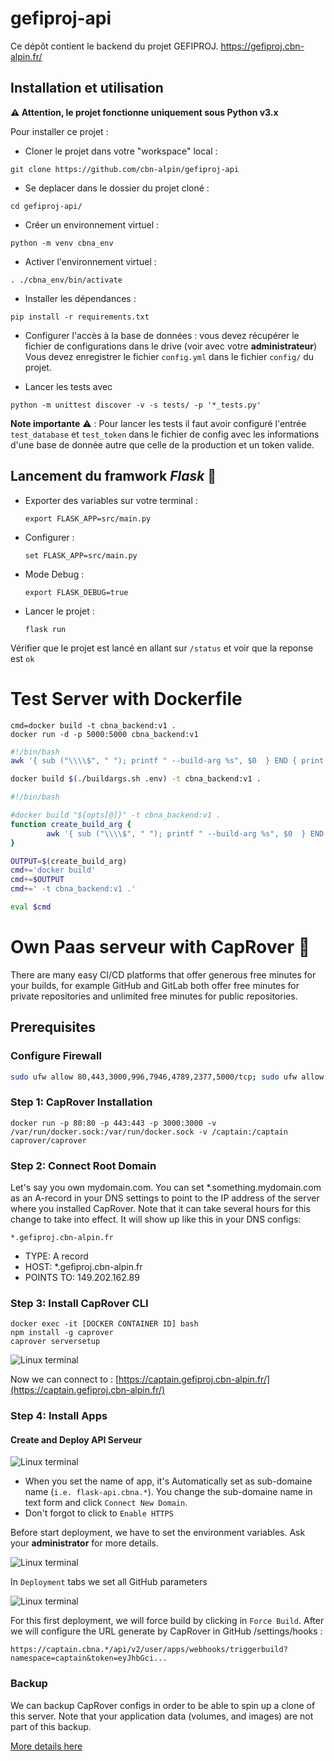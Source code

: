 # gefiproj-api
Ce dépôt contient le backend du projet GEFIPROJ. https://gefiproj.cbn-alpin.fr/

## Installation et utilisation
**⚠️ Attention, le projet fonctionne uniquement sous Python v3.x**
 
Pour installer ce projet :
- Cloner le projet dans votre "workspace" local :

```shell
git clone https://github.com/cbn-alpin/gefiproj-api
```

- Se deplacer dans le dossier du projet cloné : 

```shell
cd gefiproj-api/
```

- Créer un environnement virtuel : 
```shell
python -m venv cbna_env
```

- Activer l'environnement virtuel : 
```shell
. ./cbna_env/bin/activate
```

- Installer les dépendances : 
```shell
pip install -r requirements.txt
```

- Configurer l'accès à la base de données : vous devez récupérer le fichier de configurations dans le drive (voir avec votre **administrateur**)
Vous devez enregistrer le fichier `config.yml` dans le fichier `config/` du projet.

- Lancer les tests avec 
```shell
python -m unittest discover -v -s tests/ -p '*_tests.py'
```

**Note importante** ⚠️ ️: Pour lancer les tests il faut avoir configuré l'entrée `test_database` et `test_token` dans le fichier de config 
avec les informations d'une base de donnée autre que celle de la production et un token valide.
 
## Lancement du framwork *Flask* 🚀
- Exporter des variables sur votre terminal : 
    ```shell
    export FLASK_APP=src/main.py
    ```

- Configurer : 
    ```shell
    set FLASK_APP=src/main.py
    ```

- Mode Debug : 
    ```shell
    export FLASK_DEBUG=true
    ```

- Lancer le projet : 
    ```shell
    flask run
    ```

Vérifier que le projet est lancé en allant sur  `/status` et voir que la reponse est `ok`

#  Test Server with Dockerfile
```
cmd=docker build -t cbna_backend:v1 .
docker run -d -p 5000:5000 cbna_backend:v1
```

```bash
#!/bin/bash
awk '{ sub ("\\\\$", " "); printf " --build-arg %s", $0  } END { print ""  }' $@

docker build $(./buildargs.sh .env) -t cbna_backend:v1 .
````


```bash
#!/bin/bash

#docker build "${opts[@]}" -t cbna_backend:v1 .
function create_build_arg {
        awk '{ sub ("\\\\$", " "); printf " --build-arg %s", $0  } END { print ""  }' $@ < .env
}

OUTPUT=$(create_build_arg)
cmd+='docker build'
cmd+=$OUTPUT
cmd+=' -t cbna_backend:v1 .'

eval $cmd
```

# Own Paas serveur with CapRover  🚀
There are many easy CI/CD platforms that offer generous free minutes for your builds, for example GitHub and GitLab both offer free minutes for private repositories and unlimited free minutes for public repositories.
## Prerequisites
    
### Configure Firewall

```bash
sudo ufw allow 80,443,3000,996,7946,4789,2377,5000/tcp; sudo ufw allow 7946,4789,2377/udp;
```

### Step 1: CapRover Installation
```
docker run -p 80:80 -p 443:443 -p 3000:3000 -v /var/run/docker.sock:/var/run/docker.sock -v /captain:/captain caprover/caprover
```

### Step 2: Connect Root Domain

Let's say you own mydomain.com. You can set *.something.mydomain.com as an A-record in your DNS settings to point to the IP address of the server where you installed CapRover. Note that it can take several hours for this change to take into effect. It will show up like this in your DNS configs:

```
*.gefiproj.cbn-alpin.fr
```

- TYPE: A record
- HOST: *.gefiproj.cbn-alpin.fr
- POINTS TO: 149.202.162.89

### Step 3: Install CapRover CLI

```
docker exec -it [DOCKER CONTAINER ID] bash
npm install -g caprover
caprover serversetup
```

![Linux terminal](resources/img/1.png)

Now we can connect to : [https://captain.gefiproj.cbn-alpin.fr/](https://captain.gefiproj.cbn-alpin.fr/)


### Step 4: Install Apps

####  Create and Deploy API Serveur

![Linux terminal](resources/img/3.png)

- When you set the name of app, it's Automatically set as sub-domaine name (`i.e. flask-api.cbna.*`). You change the sub-domaine name in text form and click `Connect New Domain`.
- Don't forgot to click to `Enable HTTPS`

Before start deployment, we have to set the environment variables. Ask your **administrator** for more details.

![Linux terminal](resources/img/5.png)

In `Deployment` tabs we set all GitHub parameters

![Linux terminal](resources/img/4.png)

For this first deployment, we will force build by clicking in `Force Build`. After we will configure the URL generate by CapRover in GitHub /settings/hooks :

`https://captain.cbna.*/api/v2/user/apps/webhooks/triggerbuild?namespace=captain&token=eyJhbGci...`


### Backup

We can backup CapRover configs in order to be able to spin up a clone of this server. Note that your application data (volumes, and images) are not part of this backup.

[More details here](https://caprover.com/docs/get-started.html#step-3-install-caprover-cli)